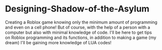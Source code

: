 # Designing-Shadow-of-the-Asylum
Creating a Roblox game knowing only the minimum amount of programming and even on a cell phone! But of course, with the help of a person with a computer but also with minimal knowledge of code.
I'll be here to get tips on Roblox programming and its functions, in addition to making a game (my dream) I'll be gaining more knowledge of LUA codes!
